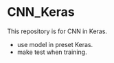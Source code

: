 # CNN_Keras
This repository is for CNN in Keras.

- use model in preset Keras.
- make test when training.
